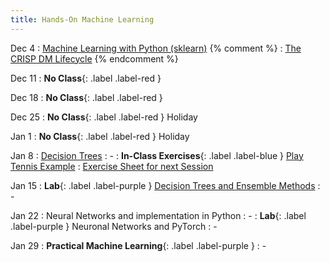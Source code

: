 ```yaml
---
title: Hands-On Machine Learning
---
```


Dec 4
: [Machine Learning with Python (sklearn)](../assets/course_material/notebooks/06_MachineLearning-Basicssklearn.ipynb)
{% comment %}
  : [The CRISP DM Lifecycle](https://www.datascience-pm.com/crisp-dm-2/)
{% endcomment %}

Dec 11
: **No Class**{: .label .label-red }


Dec 18
: **No Class**{: .label .label-red } 

Dec 25
: **No Class**{: .label .label-red } Holiday

Jan 1
: **No Class**{: .label .label-red } Holiday

Jan 8
: [Decision Trees](../assets/course_material/pdf/slides_dt.pdf)
  : -
: **In-Class Exercises**{: .label .label-blue } [Play Tennis Example](../assets/course_material/pdf/dt_play_tennis_hands-on.pdf)
  : [Exercise Sheet for next Session](../assets/course_material/pdf/classical_ml.pdf)

Jan 15
: **Lab**{: .label .label-purple } [Decision Trees and Ensemble Methods](../assets/course_material/pdf/classical_ml.pdf)
  : -

Jan 22
: Neural Networks and implementation in Python
  : -
: **Lab**{: .label .label-purple } Neuronal Networks and PyTorch
  : -
  
Jan 29
: **Practical Machine Learning**{: .label .label-purple }
  : -
